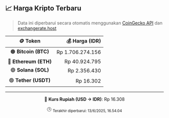 

<!-- HARGA_KRIPTO -->
## 📈 Harga Kripto Terbaru

> Data ini diperbarui secara otomatis menggunakan [CoinGecko API](https://www.coingecko.com/) dan [exchangerate.host](https://exchangerate.host/)

<div align="center">

| 🪙 Token | 💰 Harga (IDR) |
|:------:|---------------:|
| 🟠 **Bitcoin (BTC)**   | Rp 1.706.274.156 |
| 🔵 **Ethereum (ETH)**  | Rp 40.924.795 |
| 🟣 **Solana (SOL)**    | Rp 2.356.430 |
| 🟢 **Tether (USDT)**   | Rp 16.302 |

---

💱 **Kurs Rupiah (USD → IDR)**: Rp 16.308

🕒 <sub>Terakhir diperbarui: 13/6/2025, 16.54.04</sub>

</div>
<!-- /HARGA_KRIPTO -->